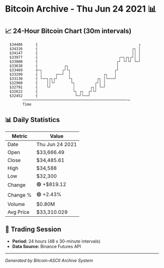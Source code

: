 # Bitcoin Archive - Thu Jun 24 2021 📊

## 📈 24-Hour Bitcoin Chart (30m intervals)

```
  $34486      ┤                                              ┌ 
  $34316      ┤                                           ┌┐ │ 
  $34147      ┤                                           ││ │ 
  $33977      ┤                                     ┌─┐┌┐┌┘│ │ 
  $33808      ┤                                    ┌┘ └┘└┘ └─┘ 
  $33638      ┤            ┌┐                      │           
  $33469      ┼─┐         ┌┘└┐                    ┌┘           
  $33299      ┤ │      ┌──┘  │               ┌┐   │            
  $33130      ┤ └──┐┌┐┌┘     └┐           ┌┐ │└───┘            
  $32960      ┤    ││└┘       └┐         ┌┘│ │                 
  $32791      ┤    └┘          │       ┌┐│ └─┘                 
  $32622      ┤                └┐ ┌┐  ┌┘└┘                     
  $32452      ┤                 └─┘└──┘                        
        ────────────────────────────────────────────────→
        Time
```

## 📊 Daily Statistics

| Metric | Value |
|--------|-------|
| Date | Thu Jun 24 2021 |
| Open | $33,666.49 |
| Close | $34,485.61 |
| High | $34,588 |
| Low | $32,300 |
| Change | 🟢 +$819.12 |
| Change % | 🟢 +2.43% |
| Volume | $0.80M |
| Avg Price | $33,310.029 |

## 📅 Trading Session

- **Period:** 24 hours (48 x 30-minute intervals)
- **Data Source:** Binance Futures API

---
*Generated by Bitcoin-ASCII Archive System*
